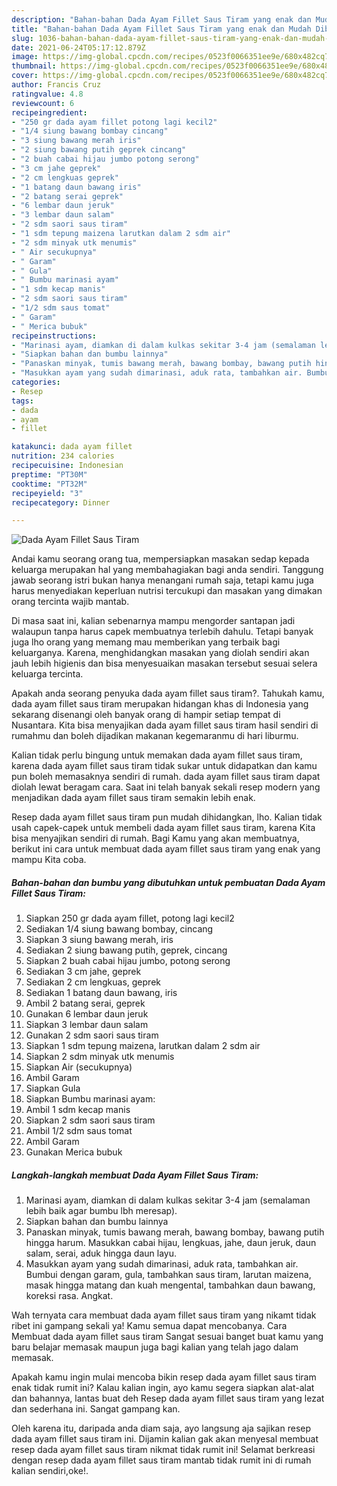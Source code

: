 ```yaml
---
description: "Bahan-bahan Dada Ayam Fillet Saus Tiram yang enak dan Mudah Dibuat"
title: "Bahan-bahan Dada Ayam Fillet Saus Tiram yang enak dan Mudah Dibuat"
slug: 1036-bahan-bahan-dada-ayam-fillet-saus-tiram-yang-enak-dan-mudah-dibuat
date: 2021-06-24T05:17:12.879Z
image: https://img-global.cpcdn.com/recipes/0523f0066351ee9e/680x482cq70/dada-ayam-fillet-saus-tiram-foto-resep-utama.jpg
thumbnail: https://img-global.cpcdn.com/recipes/0523f0066351ee9e/680x482cq70/dada-ayam-fillet-saus-tiram-foto-resep-utama.jpg
cover: https://img-global.cpcdn.com/recipes/0523f0066351ee9e/680x482cq70/dada-ayam-fillet-saus-tiram-foto-resep-utama.jpg
author: Francis Cruz
ratingvalue: 4.8
reviewcount: 6
recipeingredient:
- "250 gr dada ayam fillet potong lagi kecil2"
- "1/4 siung bawang bombay cincang"
- "3 siung bawang merah iris"
- "2 siung bawang putih geprek cincang"
- "2 buah cabai hijau jumbo potong serong"
- "3 cm jahe geprek"
- "2 cm lengkuas geprek"
- "1 batang daun bawang iris"
- "2 batang serai geprek"
- "6 lembar daun jeruk"
- "3 lembar daun salam"
- "2 sdm saori saus tiram"
- "1 sdm tepung maizena larutkan dalam 2 sdm air"
- "2 sdm minyak utk menumis"
- " Air secukupnya"
- " Garam"
- " Gula"
- " Bumbu marinasi ayam"
- "1 sdm kecap manis"
- "2 sdm saori saus tiram"
- "1/2 sdm saus tomat"
- " Garam"
- " Merica bubuk"
recipeinstructions:
- "Marinasi ayam, diamkan di dalam kulkas sekitar 3-4 jam (semalaman lebih baik agar bumbu lbh meresap)."
- "Siapkan bahan dan bumbu lainnya"
- "Panaskan minyak, tumis bawang merah, bawang bombay, bawang putih hingga harum. Masukkan cabai hijau, lengkuas, jahe, daun jeruk, daun salam, serai, aduk hingga daun layu."
- "Masukkan ayam yang sudah dimarinasi, aduk rata, tambahkan air. Bumbui dengan garam, gula, tambahkan saus tiram, larutan maizena, masak hingga matang dan kuah mengental, tambahkan daun bawang, koreksi rasa. Angkat."
categories:
- Resep
tags:
- dada
- ayam
- fillet

katakunci: dada ayam fillet 
nutrition: 234 calories
recipecuisine: Indonesian
preptime: "PT30M"
cooktime: "PT32M"
recipeyield: "3"
recipecategory: Dinner

---
```



![Dada Ayam Fillet Saus Tiram](https://img-global.cpcdn.com/recipes/0523f0066351ee9e/680x482cq70/dada-ayam-fillet-saus-tiram-foto-resep-utama.jpg)

Andai kamu seorang orang tua, mempersiapkan masakan sedap kepada keluarga merupakan hal yang membahagiakan bagi anda sendiri. Tanggung jawab seorang istri bukan hanya menangani rumah saja, tetapi kamu juga harus menyediakan keperluan nutrisi tercukupi dan masakan yang dimakan orang tercinta wajib mantab.

Di masa  saat ini, kalian sebenarnya mampu mengorder santapan jadi walaupun tanpa harus capek membuatnya terlebih dahulu. Tetapi banyak juga lho orang yang memang mau memberikan yang terbaik bagi keluarganya. Karena, menghidangkan masakan yang diolah sendiri akan jauh lebih higienis dan bisa menyesuaikan masakan tersebut sesuai selera keluarga tercinta. 



Apakah anda seorang penyuka dada ayam fillet saus tiram?. Tahukah kamu, dada ayam fillet saus tiram merupakan hidangan khas di Indonesia yang sekarang disenangi oleh banyak orang di hampir setiap tempat di Nusantara. Kita bisa menyajikan dada ayam fillet saus tiram hasil sendiri di rumahmu dan boleh dijadikan makanan kegemaranmu di hari liburmu.

Kalian tidak perlu bingung untuk memakan dada ayam fillet saus tiram, karena dada ayam fillet saus tiram tidak sukar untuk didapatkan dan kamu pun boleh memasaknya sendiri di rumah. dada ayam fillet saus tiram dapat diolah lewat beragam cara. Saat ini telah banyak sekali resep modern yang menjadikan dada ayam fillet saus tiram semakin lebih enak.

Resep dada ayam fillet saus tiram pun mudah dihidangkan, lho. Kalian tidak usah capek-capek untuk membeli dada ayam fillet saus tiram, karena Kita bisa menyajikan sendiri di rumah. Bagi Kamu yang akan membuatnya, berikut ini cara untuk membuat dada ayam fillet saus tiram yang enak yang mampu Kita coba.

<!--inarticleads1-->

##### Bahan-bahan dan bumbu yang dibutuhkan untuk pembuatan Dada Ayam Fillet Saus Tiram:

1. Siapkan 250 gr dada ayam fillet, potong lagi kecil2
1. Sediakan 1/4 siung bawang bombay, cincang
1. Siapkan 3 siung bawang merah, iris
1. Sediakan 2 siung bawang putih, geprek, cincang
1. Siapkan 2 buah cabai hijau jumbo, potong serong
1. Sediakan 3 cm jahe, geprek
1. Sediakan 2 cm lengkuas, geprek
1. Sediakan 1 batang daun bawang, iris
1. Ambil 2 batang serai, geprek
1. Gunakan 6 lembar daun jeruk
1. Siapkan 3 lembar daun salam
1. Gunakan 2 sdm saori saus tiram
1. Siapkan 1 sdm tepung maizena, larutkan dalam 2 sdm air
1. Siapkan 2 sdm minyak utk menumis
1. Siapkan  Air (secukupnya)
1. Ambil  Garam
1. Siapkan  Gula
1. Siapkan  Bumbu marinasi ayam:
1. Ambil 1 sdm kecap manis
1. Siapkan 2 sdm saori saus tiram
1. Ambil 1/2 sdm saus tomat
1. Ambil  Garam
1. Gunakan  Merica bubuk




<!--inarticleads2-->

##### Langkah-langkah membuat Dada Ayam Fillet Saus Tiram:

1. Marinasi ayam, diamkan di dalam kulkas sekitar 3-4 jam (semalaman lebih baik agar bumbu lbh meresap).
1. Siapkan bahan dan bumbu lainnya
1. Panaskan minyak, tumis bawang merah, bawang bombay, bawang putih hingga harum. Masukkan cabai hijau, lengkuas, jahe, daun jeruk, daun salam, serai, aduk hingga daun layu.
1. Masukkan ayam yang sudah dimarinasi, aduk rata, tambahkan air. Bumbui dengan garam, gula, tambahkan saus tiram, larutan maizena, masak hingga matang dan kuah mengental, tambahkan daun bawang, koreksi rasa. Angkat.




Wah ternyata cara membuat dada ayam fillet saus tiram yang nikamt tidak ribet ini gampang sekali ya! Kamu semua dapat mencobanya. Cara Membuat dada ayam fillet saus tiram Sangat sesuai banget buat kamu yang baru belajar memasak maupun juga bagi kalian yang telah jago dalam memasak.

Apakah kamu ingin mulai mencoba bikin resep dada ayam fillet saus tiram enak tidak rumit ini? Kalau kalian ingin, ayo kamu segera siapkan alat-alat dan bahannya, lantas buat deh Resep dada ayam fillet saus tiram yang lezat dan sederhana ini. Sangat gampang kan. 

Oleh karena itu, daripada anda diam saja, ayo langsung aja sajikan resep dada ayam fillet saus tiram ini. Dijamin kalian gak akan menyesal membuat resep dada ayam fillet saus tiram nikmat tidak rumit ini! Selamat berkreasi dengan resep dada ayam fillet saus tiram mantab tidak rumit ini di rumah kalian sendiri,oke!.

